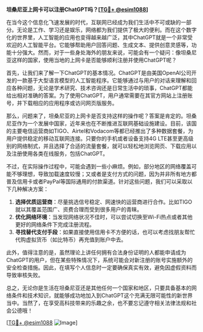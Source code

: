 **坦桑尼亚上网卡可以注册ChatGPT吗？[[TG💪+ @esim1088](https://t.me/s/esim1088)]**

在当今这个信息化飞速发展的时代，互联网已经成为我们生活中不可或缺的一部分。无论是工作、学习还是娱乐，网络都为我们提供了极大的便利。而在这个数字化的世界里，人工智能的应用也变得越来越广泛，其中ChatGPT就是一个非常受欢迎的人工智能平台。它能够帮助用户回答问题、生成文本、提供创意灵感等，功能十分强大。然而，对于一些身处海外的朋友来说，可能会有一个疑问：像坦桑尼亚这样的国家，使用当地的上网卡是否能够顺利注册并使用ChatGPT呢？

首先，让我们来了解一下ChatGPT的基本情况。ChatGPT是由美国OpenAI公司开发的一款基于大型语言模型的人工智能程序。它能够通过与用户的对话来理解和回应各种问题，无论是学术研究、技术咨询还是日常生活中的琐事，ChatGPT都能给出相对准确的答案。为了使用ChatGPT，用户通常需要在其官方网站上注册账号，并下载相应的应用程序或访问网页版服务。

那么，问题来了，坦桑尼亚的上网卡是否支持这样的操作呢？答案是肯定的。坦桑尼亚作为一个发展中国家，近年来也在不断推进互联网基础设施建设。目前，该国的主要电信运营商如TIGO、Airtel和Vodacom等都已经推出了多种数据套餐，为用户提供稳定的移动互联网连接。只要你的手机或者设备支持4G LTE甚至更高级别的网络制式，并且选择了合适的流量套餐，就可以轻松地浏览网页、下载应用以及注册使用各类在线服务，包括ChatGPT。

不过，在实际操作过程中，可能会遇到一些小麻烦。例如，部分地区的网络覆盖可能不够理想，导致加载速度较慢；又或者是支付方式的问题，因为并非所有地方都普及信用卡或者PayPal等国际通用的付款渠道。针对这些问题，我们可以采取以下几种解决方案：

1. **选择优质运营商**：尽量挑选信号稳定、网速快的运营商进行合作。比如TIGO就以其覆盖范围广、资费合理而受到很多用户的青睐。
2. **优化网络环境**：当发现网络状况不佳时，可以尝试切换至Wi-Fi热点或者其他更好的网络条件下完成注册流程。
3. **寻找替代支付手段**：如果直接使用信用卡不方便的话，也可以考虑找朋友帮忙代购虚拟货币（如比特币）再充值到账户中去。

此外，值得注意的是，虽然理论上讲任何拥有合法身份证明的人都能申请成为ChatGPT的用户，但在某些特殊情况下，系统可能会对新注册的账号实施额外的安全检查措施。因此，在填写个人信息时一定要确保真实有效，避免因虚假资料而导致审核失败。

总之，无论你是生活在坦桑尼亚还是其他任何一个国家和地区，只要具备基本的网络条件和技术知识，就能够成功地加入到ChatGPT这个充满无限可能性的新世界当中。当然了，在享受高科技带来的乐趣之余，也不要忘记遵守相关法律法规和社会公德哦！

[[TG💪+ @esim1088](https://t.me/s/esim1088) ![Image](https://i.postimg.cc/4NQfJmqS/Snipaste-2025-05-13-00-14-12.png)]